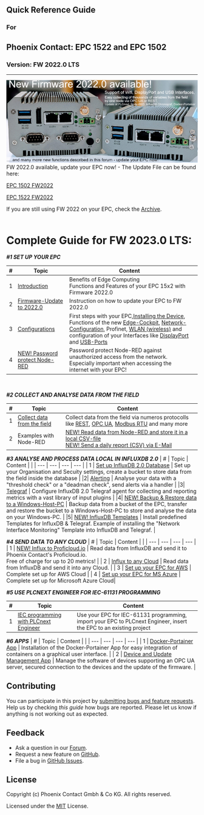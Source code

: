 ## Quick Reference Guide<br>
### For
## Phoenix Contact: EPC 1522 and EPC 1502
 
### Version: FW 2022.0 LTS
---




![Banner_FW](/FW_2022/images/NewFW_Banner2.JPG) <br>
FW 2022.0 available, update your EPC now! - The Update File can be found here: <br>

[EPC 1502 FW2022](https://www.phoenixcontact.com/product/1185416) <br>

[EPC 1522 FW2022](https://www.phoenixcontact.com/product/1185423) <BR>


If you are still using FW 2022 on your EPC, check the [Archive](FW_2022/README.md). <br>
<br>

# Complete Guide for FW 2023.0 LTS:

***#1 SET UP YOUR EPC***

|   #  |  Topic   |  Content   |     |
| --- | --- | --- | --- |
| 1 | [Introduction](FW_2022/99_Introduction_FW2022.md) | Benefits of Edge Computing <br> Functions and Features of your EPC 15x2 with Firmware 2022.0 |
| 2 | [Firmware-Update to 2022.0](/FW_2022/Configuration/2_FirmwareUpdate.md) | Instruction on how to update your EPC to FW 2022.0 
|   3  |  [Configurations](FW_2022/Configuration/0_Installation.md)   |  First steps with your EPC,[Installing the Device](FW_2022/Configuration/0_Installation.md), Functions of the new [Edge-Cockpit](FW_2022/Configuration/1_EdgeCockpit.md), [Network-Configuration](/FW_2022/Configuration/3_Network_Configuration.md), Profinet, [WLAN (wireless)](/FW_2022/Configuration/3_Network_Configuration.md) and configuration of your Interfaces like [DisplayPort](/FW_2022/Configuration/4_DisplayPort.md) and [USB-Ports](/FW_2022/Configuration/5_USB.md) | 
| 4 | [NEW! Password protect Node-RED ](FW_2022/Configuration/6_PasswordProtect_Node-RED.md) | Password protect Node-RED against unauthorized access from the network. <br> Especially important when accessing the internet with your EPC!  |


<br>

***#2 COLLECT AND ANALYSE DATA FROM THE FIELD***

|   #  |  Topic   |  Content   |     |
| --- | --- | --- | --- |
| 1 | [Collect data from the field](/FW_2022/EdgeFunctions/1_CollectingData.md) |       Collect data from the field via numeros protocolls like [REST](/FW_2022/HW02/Code/Node-RED_Examples/2_REST_Demo.md), [OPC UA](/FW_2022/Code/Node-RED_Examples/1_OPCUA_Demo.md), [Modbus RTU](/FW_2021_ARCHIVE/02_ModbusToInfluxDB.md) and many more |
| 2 | Examples with Node-RED | [NEW! Read data from Node-RED and store it in a local CSV-file](/FW_2022/Code/Node-RED_Examples/3_Read_Data_from_InfluxDB_to_CSV.md) <br> [NEW! Send a daily report (CSV) via E-Mail](/FW_2022/Code/Node-RED_Examples/4_Send_CSV_via_Email.md)|

***#3 ANALYSE AND PROCESS DATA LOCAL IN INFLUXDB 2.0***
|   #  |  Topic   |  Content   |     |
| --- | --- | --- | --- |
| 1 | [Set up InfluxDB 2.0 Database](/FW_2022/Code/Influx2/Influx_Configuration.md) | Set up your Organisation and Secuity settings, create a bucket to store data from the field inside the database | 
|2| [Alerting](/FW_2022/Code/Influx2/InfluxDB_Alerts.md) | Analyse your data with a "threshold check" or a "deadman check", send alerts via a handler  | 
|3| [Telegraf](/FW_2022/Code/Influx2/Telegraf_Configuration.md) | Configure InfluxDB 2.0 Telegraf agent for collecting and reporting metrics with a vast library of input plugins |
|4| [NEW! Backup & Restore data to a Windows-Host-PC](/FW_2022/Code/Influx2/Backup_Restore.md) | Backup data from a bucket of the EPC, transfer and restore the bucket to a Windows-Host-PC to store and analyse the data on your Windows-PC.  |
|5| [NEW! InfluxDB Templates](/FW_2022/Code/Influx2/Templates.md) | Install predefined Templates for InfluxDB & Telegraf. Example of installing the "Network Interface Monitoring" Template into InfluxDB and Telegraf. |

***#4 SEND DATA TO ANY CLOUD***
|   #  |  Topic   |  Content   |     |
| --- | --- | --- | --- |
| 1 | [NEW! Influx to Proficloud.io](/FW_2022/Code/Cloud/InfluxDB_to_Proficloud.md) | Read data from InfluxDB and send it to Phoenix Contact's Proficloud.io. <br> Free of charge for up to 20 metrics!  |
| 2 | [Influx to any Cloud](/FW_2022/Code/Cloud/InlfuxDB_to_AnyCloud.md) | Read data from InfluxDB and send it into any Cloud. |
| 3 | [Set up your EPC for AWS](/10_AWS_QuickstartGuide.md) | Complete set up for AWS Cloud |
| 4 | [Set up your EPC for MS Azure](/11_Azure_QuickstartGuide.md) | Complete set up for Microsoft Azure Cloud|

***#5 USE PLCNEXT ENGINEER FOR IEC-61131 PROGRAMMING***

|   #  |  Topic   |  Content   |     |
| --- | --- | --- | --- |
| 1 | [IEC programming with PLCnext Engineer](/FW_2022/Code/PLCnext%20Engineer/1_UsePLCnextEngineer.md) | Use your EPC for IEC-61131 programming, import your EPC to PLCnext Engineer, insert the EPC to an existing project|



***#6 APPS*** 
|   #  |  Topic   |  Content   |     |
| --- | --- | --- | --- |
| 1 | [Docker-Portainer App](/FW_2021_ARCHIVE/08_DockerPortainer.md) | Installation of the Docker-Portainer App for easy integration of containers on a graphical user interface. |
| 2 | [Device and Update Management App](/FW_2022/Apps/DeviceAndUpdateManagement.md) | Manage the software of devices supporting an OPC UA server, secured connection to the devices and the update of the firmware. |





## Contributing

You can participate in this project by [submitting bugs and feature requests](https://github.com/PLCnext/OSSTemplate/issues). Help us by checking *this guide* how bugs are reported.
Please let us know if anything is not working out as expected.

## Feedback

* Ask a question in our [Forum](https://www.plcnext-community.net/index.php?option=com_easydiscuss&view=categories&Itemid=221&lang=en).
* Request a new feature on [GitHub](CONTRIBUTING.md).
* File a bug in [GitHub Issues](https://github.com/PLCnext/CSharpSamples/issues).

## License

Copyright (c) Phoenix Contact Gmbh & Co KG. All rights reserved.

Licensed under the [MIT](LICENSE) License.